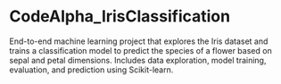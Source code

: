 # CodeAlpha_IrisClassification
End-to-end machine learning project that explores the Iris dataset and trains a classification model to predict the species of a flower based on sepal and petal dimensions. Includes data exploration, model training, evaluation, and prediction using Scikit-learn.
